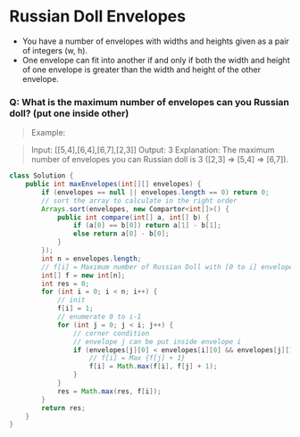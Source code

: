 # Russian Doll Envelopes
- You have a number of envelopes with widths and heights given as a pair of integers (w, h). 
- One envelope can fit into another if and only if both the width and height of one envelope is greater than the width and height of the other envelope.

### Q: What is the maximum number of envelopes can you Russian doll? (put one inside other)

>Example:

>Input: [[5,4],[6,4],[6,7],[2,3]]
>Output: 3 
>Explanation: The maximum number of envelopes you can Russian doll is 3 ([2,3] => [5,4] => [6,7]).

```java
class Solution {
    public int maxEnvelopes(int[][] envelopes) {
        if (envelopes == null || envelopes.length == 0) return 0;
        // sort the array to calculate in the right order
        Arrays.sort(envelopes, new Compartor<int[]>() {
            public int compare(int[] a, int[] b) {
                if (a[0] == b[0]) return a[1] - b[1];
                else return a[0] - b[0];
            }
        });
        int n = envelopes.length;
        // f[i] = Maximum number of Russian Doll with [0 to i] envelopes
        int[] f = new int[n];
        int res = 0;
        for (int i = 0; i < n; i++) {
            // init
            f[i] = 1;
            // enumerate 0 to i-1
            for (int j = 0; j < i; j++) {
                // corner condition
                // envelope j can be put inside envelope i
                if (envelopes[j][0] < envelopes[i][0] && envelopes[j][1] < envelopes[i][1]) {
                    // f[i] = Max {f[j] + 1}
                    f[i] = Math.max(f[i], f[j] + 1);
                }
            }
            res = Math.max(res, f[i]);
        }
        return res;
    }
}
